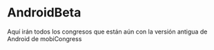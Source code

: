 # AndroidBeta


Aquí irán todos los congresos que están aún con la versión antigua de Android de mobiCongress
